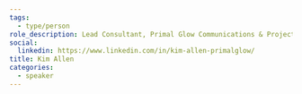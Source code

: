 ```yaml
---
tags:
  - type/person
role_description: Lead Consultant, Primal Glow Communications & Project Lead, Ontario Coalition of Rape Crisis Centres (OCRCC)
social:
  linkedin: https://www.linkedin.com/in/kim-allen-primalglow/
title: Kim Allen
categories:
  - speaker
---
```


